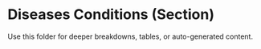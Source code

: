 # Diseases Conditions (Section)

Use this folder for deeper breakdowns, tables, or auto-generated content.
